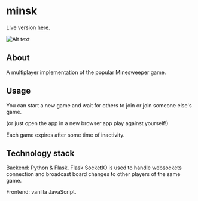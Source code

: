 # minsk
Live version [here](http://46.101.156.79:8000/).

![Alt text](/screenshots/app.png?raw=true)

## About

A multiplayer implementation of the popular Minesweeper game.

## Usage

You can start a new game and wait for others to join or join someone else's game.

(or just open the app in a new browser app play against yourself!)

Each game expires after some time of inactivity.

## Technology stack

Backend: Python & Flask. Flask SocketIO is used to handle websockets connection and broadcast board changes to other players of the same game.

Frontend: vanilla JavaScript.
